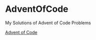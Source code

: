 # AdventOfCode
My Solutions of Advent of Code Problems

[Advent of Code](https://adventofcode.com/)
